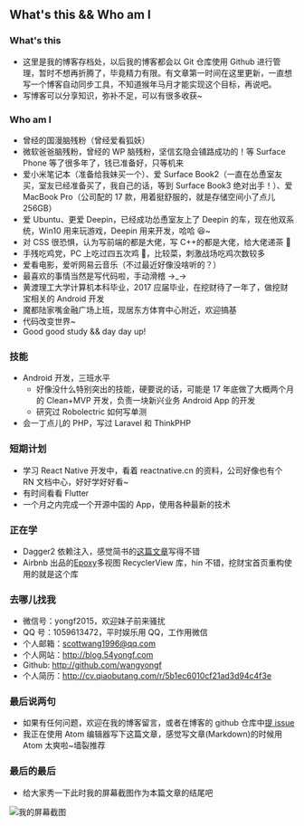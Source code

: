 ## What's this && Who am I

### What's this

- 这里是我的博客存档处，以后我的博客都会以 Git 仓库使用 Github 进行管理，暂时不想再折腾了，毕竟精力有限。有文章第一时间在这里更新，一直想写一个博客自动同步工具，不知道猴年马月才能实现这个目标，再说吧。
- 写博客可以分享知识，弥补不足，可以有很多收获~

### Who am I

- 曾经的国漫脑残粉（曾经爱看狐妖）
- 微软爸爸脑残粉，曾经的 WP 脑残粉，坚信玄隐会铺路成功的！等 Surface Phone 等了很多年了，钱已准备好，只等机来
- 爱小米笔记本（准备给我妹买一个）、爱 Surface Book2（一直在怂恿室友买，室友已经准备买了，我自己的话，等到 Surface Book3 绝对出手！）、爱 MacBook Pro（公司配的 17 款，用着挺舒服的，就是存储空间小了点儿 256GB）
- 爱 Ubuntu、更爱 Deepin，已经成功怂恿室友上了 Deepin 的车，现在他双系统，Win10 用来玩游戏，Deepin 用来开发，哈哈 😆~
- 对 CSS 很恐惧，认为写前端的都是大佬，写 C++的都是大佬，给大佬递茶 🍵
- 手残吃鸡党，PC 上吃过四五次鸡 🐔，比较菜，刺激战场吃鸡次数较多
- 爱看电影，爱听网易云音乐（不过最近好像没啥听的？）
- 最喜欢的事情当然是写代码啦，手动滑稽 →_→
- 黄渡理工大学计算机本科毕业，2017 应届毕业，在挖财待了一年了，做挖财宝相关的 Android 开发
- 魔都陆家嘴金融广场上班，现居东方体育中心附近，欢迎搞基
- 代码改变世界~
- Good good study && day day up!

### 技能

- Android 开发，三班水平
  - 好像没什么特别突出的技能，硬要说的话，可能是 17 年底做了大概两个月的 Clean+MVP 开发，负责一块新兴业务 Android App 的开发
  - 研究过 Robolectric 如何写单测
- 会一丁点儿的 PHP，写过 Laravel 和 ThinkPHP

### 短期计划

- 学习 React Native 开发中，看着 reactnative.cn 的资料，公司好像也有个 RN 文档中心，好好学好好看~
- 有时间看看 Flutter
- 一个月之内完成一个开源中国的 App，使用各种最新的技术

### 正在学

- Dagger2 依赖注入，感觉简书的[这篇文章](https://www.jianshu.com/p/22c397354997)写得不错
- Airbnb 出品的[Epoxy](https://github.com/airbnb/epoxy)多视图 RecyclerView 库，hin 不错，挖财宝首页重构使用的就是这个库

### 去哪儿找我

- 微信号：yongf2015，欢迎妹子前来骚扰
- QQ 号：1059613472，平时娱乐用 QQ，工作用微信
- 个人邮箱：scottwang1996@qq.com
- 个人网站：http://blog.54yongf.com
- Github: http://github.com/wangyongf
- 个人简历：http://cv.qiaobutang.com/r/5b1ec6010cf21ad3d94c4f3e

### 最后说两句

- 如果有任何问题，欢迎在我的博客留言，或者在博客的 github 仓库中[提 issue](https://github.com/wangyongf/blog-mds/issues/new)
- 我正在使用 Atom 编辑器写下这篇文章，感觉写文章(Markdown)的时候用 Atom 太爽啦~墙裂推荐

### 最后的最后

- 给大家秀一下此时我的屏幕截图作为本篇文章的结尾吧

![我的屏幕截图](http://7xo5vs.com1.z0.glb.clouddn.com/blog-mds/%E6%88%91%E7%9A%84%E5%B1%8F%E5%B9%95%E6%88%AA%E5%9B%BE.png)
